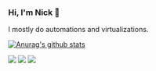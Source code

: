 ### Hi, I'm Nick 👋

I mostly do automations and virtualizations.

[![Anurag's github stats](https://github-readme-stats.vercel.app/api?username=nikAizuddin)](https://github.com/anuraghazra/github-readme-stats)

![](https://img.shields.io/badge/OS-GNU/Linux-informational?style=flat&logo=linux&logoColor=white&color=2bbc8a)
![](https://img.shields.io/badge/Tools-SaltStack-informational?style=flat&logo=saltstack&logoColor=white&color=2bbc8a)
![](https://img.shields.io/badge/Tools-Vagrant-informational?style=flat&logo=vagrant&logoColor=white&color=2bbc8a)

<!--
**nikAizuddin/nikAizuddin** is a ✨ _special_ ✨ repository because its `README.md` (this file) appears on your GitHub profile.

Here are some ideas to get you started:

- 🔭 I’m currently working on ...
- 🌱 I’m currently learning ...
- 👯 I’m looking to collaborate on ...
- 🤔 I’m looking for help with ...
- 💬 Ask me about ...
- 📫 How to reach me: ...
- 😄 Pronouns: ...
- ⚡ Fun fact: ...
-->
